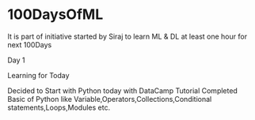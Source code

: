# 100DaysOfML
It is part of initiative started by Siraj to learn ML &amp; DL at least one hour for next 100Days 

Day 1

Learning for Today

  Decided to Start with Python today with DataCamp Tutorial
  Completed Basic of Python like Variable,Operators,Collections,Conditional statements,Loops,Modules etc.
